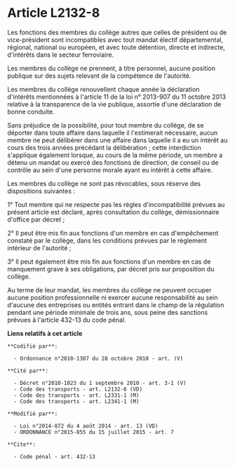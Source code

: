 # Article L2132-8

Les fonctions des membres du collège autres que celles de président ou de vice-président sont incompatibles avec tout mandat
électif départemental, régional, national ou européen, et avec toute détention, directe et indirecte, d'intérêts dans le
secteur ferroviaire. 

Les membres du collège ne prennent, à titre personnel, aucune position publique sur des sujets relevant de la compétence de
l'autorité. 

Les membres du collège renouvellent chaque année la déclaration d'intérêts mentionnées à l'article 11 de la loi n° 2013-907
du 11 octobre 2013 relative à la transparence de la vie publique, assortie d'une déclaration de bonne conduite.

Sans préjudice de la possibilité, pour tout membre du collège, de se déporter dans toute affaire dans laquelle il
l'estimerait nécessaire, aucun membre ne peut délibérer dans une affaire dans laquelle il a eu un intérêt au cours des trois
années précédant la délibération ; cette interdiction s'applique également lorsque, au cours de la même période, un membre a
détenu un mandat ou exercé des fonctions de direction, de conseil ou de contrôle au sein d'une personne morale ayant eu
intérêt à cette affaire. 

Les membres du collège ne sont pas révocables, sous réserve des dispositions suivantes : 

1° Tout membre qui ne respecte pas les règles d'incompatibilité prévues au présent article est déclaré, après consultation du
collège, démissionnaire d'office par décret ; 

2° Il peut être mis fin aux fonctions d'un membre en cas d'empêchement constaté par le collège, dans les conditions prévues
par le règlement intérieur de l'autorité ; 

3° Il peut également être mis fin aux fonctions d'un membre en cas de manquement grave à ses obligations, par décret pris sur
proposition du collège. 

Au terme de leur mandat, les membres du collège ne peuvent occuper aucune position professionnelle ni exercer aucune
responsabilité au sein d'aucune des entreprises ou entités entrant dans le champ de la régulation pendant une période
minimale de trois ans, sous peine des sanctions prévues à l'article 432-13 du code pénal.

**Liens relatifs à cet article**

	**Codifié par**:

	  - Ordonnance n°2010-1307 du 28 octobre 2010 - art. (V)

	**Cité par**:

	  - Décret n°2010-1023 du 1 septembre 2010 - art. 3-1 (V)
	  - Code des transports - art. L2132-6 (VD)
	  - Code des transports - art. L2331-1 (M)
	  - Code des transports - art. L2341-1 (M)

	**Modifié par**:

	  - Loi n°2014-872 du 4 août 2014 - art. 13 (VD)
	  - ORDONNANCE n°2015-855 du 15 juillet 2015 - art. 7

	**Cite**:

	  - Code pénal - art. 432-13
